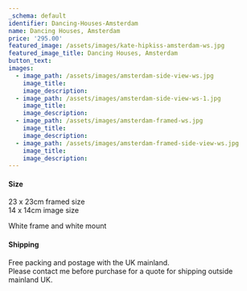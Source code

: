 ```yaml
---
_schema: default
identifier: Dancing-Houses-Amsterdam
name: Dancing Houses, Amsterdam
price: '295.00'
featured_image: /assets/images/kate-hipkiss-amsterdam-ws.jpg
featured_image_title: Dancing Houses, Amsterdam
button_text:
images:
  - image_path: /assets/images/amsterdam-side-view-ws.jpg
    image_title:
    image_description:
  - image_path: /assets/images/amsterdam-side-view-ws-1.jpg
    image_title:
    image_description:
  - image_path: /assets/images/amsterdam-framed-ws.jpg
    image_title:
    image_description:
  - image_path: /assets/images/amsterdam-framed-side-view-ws.jpg
    image_title:
    image_description:
---
```

#### Size

23 x 23cm framed size<br>14 x 14cm image size

White frame and white mount

#### Shipping

Free packing and postage with the UK mainland.<br>Please contact me before purchase for a quote for shipping outside mainland UK.